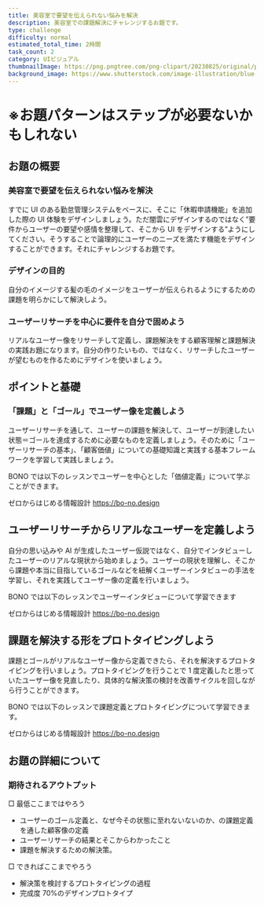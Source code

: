 ```yaml
---
title: 美容室で要望を伝えられない悩みを解決
description: 美容室での課題解決にチャレンジするお題です。
type: challenge
difficulty: normal
estimated_total_time: 2時間
task_count: 2
category: UIビジュアル
thumbnailImage: https://png.pngtree.com/png-clipart/20230825/original/pngtree-custom-home-screen-user-interface-mobile-app-realistic-picture-image_8699042.png
background_image: https://www.shutterstock.com/image-illustration/blue-backgroundimage-260nw-629750951.jpg
---
```


# ※お題パターンはステップが必要ないかもしれない

## お題の概要

### 美容室で要望を伝えられない悩みを解決

すでに UI のある勤怠管理システムをベースに、そこに「休暇申請機能」を追加した際の UI 体験をデザインしましょう。ただ闇雲にデザインするのではなく”要件からユーザーの要望や感情を整理して、そこから UI をデザインする”ようにしてください。そうすることで論理的にユーザーのニーズを満たす機能をデザインすることができます。それにチャレンジするお題です。

### デザインの目的

自分のイメージする髪の毛のイメージをユーザーが伝えられるようにするための課題を明らかにして解決しよう。

### ユーザーリサーチを中心に要件を自分で固めよう

リアルなユーザー像をリサーチして定義し、課題解決をする顧客理解と課題解決の実践お題になります。自分の作りたいもの、ではなく、リサーチしたユーザーが望むものを作るためにデザインを使いましょう。

## ポイントと基礎

### 「課題」と「ゴール」でユーザー像を定義しよう

ユーザーリサーチを通して、ユーザーの課題を解決して、ユーザーが到達したい状態＝ゴールを達成するために必要なものを定義しましょう。そのために「ユーザーリサーチの基本」、「顧客価値」についての基礎知識と実践する基本フレームワークを学習して実践しましょう。

BONO では以下のレッスンでユーザーを中心とした「価値定義」について学ぶことができます。

ゼロからはじめる情報設計
https://bo-no.design

## ユーザーリサーチからリアルなユーザーを定義しよう

自分の思い込みや AI が生成したユーザー仮説ではなく、自分でインタビューしたユーザーのリアルな現状から始めましょう。ユーザーの現状を理解し、そこから課題や本当に目指しているゴールなどを紐解くユーザーインタビューの手法を学習し、それを実践してユーザー像の定義を行いましょう。

BONO では以下のレッスンでユーザーインタビューについて学習できます

ゼロからはじめる情報設計
https://bo-no.design

## 課題を解決する形をプロトタイピングしよう

課題とゴールがリアルなユーザー像から定義できたら、それを解決するプロトタイピングを行いましょう。プロトタイピングを行うことで 1 度定義したと思っていたユーザー像を見直したり、具体的な解決策の検討を改善サイクルを回しながら行うことができます。

BONO では以下のレッスンで課題定義とプロトタイピングについて学習できます。

ゼロからはじめる情報設計
https://bo-no.design

## お題の詳細について

### 期待されるアウトプット

□ 最低ここまではやろう

- ユーザーのゴール定義と、なぜ今その状態に至れないないのか、の課題定義を通した顧客像の定義
- ユーザーリサーチの結果とそこからわかったこと
- 課題を解決するための解決策。

□ できればここまでやろう

- 解決策を検討するプロトタイピングの過程
- 完成度 70%のデザインプロトタイプ
